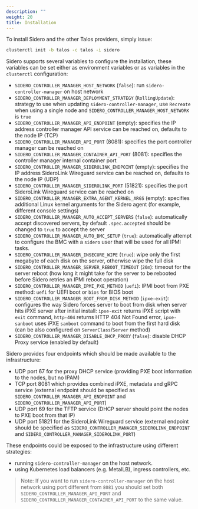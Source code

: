 ```yaml
---
description: ""
weight: 20
title: Installation
---
```


To install Sidero and the other Talos providers, simply issue:

```bash
clusterctl init -b talos -c talos -i sidero
```

Sidero supports several variables to configure the installation, these variables can be set either as environment
variables or as variables in the `clusterctl` configuration:

- `SIDERO_CONTROLLER_MANAGER_HOST_NETWORK` (`false`): run `sidero-controller-manager` on host network
- `SIDERO_CONTROLLER_MANAGER_DEPLOYMENT_STRATEGY` (`RollingUpdate`): strategy to use when updating `sidero-controller-manager`, use `Recreate` when using a single node and `SIDERO_CONTROLLER_MANAGER_HOST_NETWORK` is `true`
- `SIDERO_CONTROLLER_MANAGER_API_ENDPOINT` (empty): specifies the IP address controller manager API service can be reached on, defaults to the node IP (TCP)
- `SIDERO_CONTROLLER_MANAGER_API_PORT` (8081): specifies the port controller manager can be reached on
- `SIDERO_CONTROLLER_MANAGER_CONTAINER_API_PORT` (8081): specifies the controller manager internal container port
- `SIDERO_CONTROLLER_MANAGER_SIDEROLINK_ENDPOINT` (empty): specifies the IP address SideroLink Wireguard service can be reached on, defaults to the node IP (UDP)
- `SIDERO_CONTROLLER_MANAGER_SIDEROLINK_PORT` (51821): specifies the port SideroLink Wireguard service can be reached on
- `SIDERO_CONTROLLER_MANAGER_EXTRA_AGENT_KERNEL_ARGS` (empty): specifies additional Linux kernel arguments for the Sidero agent (for example, different console settings)
- `SIDERO_CONTROLLER_MANAGER_AUTO_ACCEPT_SERVERS` (`false`): automatically accept discovered servers, by default `.spec.accepted` should be changed to `true` to accept the server
- `SIDERO_CONTROLLER_MANAGER_AUTO_BMC_SETUP` (`true`): automatically attempt to configure the BMC with a `sidero` user that will be used for all IPMI tasks.
- `SIDERO_CONTROLLER_MANAGER_INSECURE_WIPE` (`true`): wipe only the first megabyte of each disk on the server, otherwise wipe the full disk
- `SIDERO_CONTROLLER_MANAGER_SERVER_REBOOT_TIMEOUT` (`20m`): timeout for the server reboot (how long it might take for the server to be rebooted before Sidero retries an IPMI reboot operation)
- `SIDERO_CONTROLLER_MANAGER_IPMI_PXE_METHOD` (`uefi`): IPMI boot from PXE method: `uefi` for UEFI boot or `bios` for BIOS boot
- `SIDERO_CONTROLLER_MANAGER_BOOT_FROM_DISK_METHOD` (`ipxe-exit`): configures the way Sidero forces server to boot from disk when server hits iPXE server after initial install: `ipxe-exit` returns iPXE script with `exit` command, `http-404` returns HTTP 404 Not Found error, `ipxe-sanboot` uses iPXE `sanboot` command to boot from the first hard disk (can be also configured on `ServerClass`/`Server` method)
- `SIDERO_CONTROLLER_MANAGER_DISABLE_DHCP_PROXY` (`false`): disable DHCP Proxy service (enabled by default)

Sidero provides four endpoints which should be made available to the infrastructure:

- UDP port 67 for the proxy DHCP service (providing PXE boot information to the nodes, but no IPAM)
- TCP port 8081 which provides combined iPXE, metadata and gRPC service (external endpoint should be specified as `SIDERO_CONTROLLER_MANAGER_API_ENDPOINT` and  `SIDERO_CONTROLLER_MANAGER_API_PORT`)
- UDP port 69 for the TFTP service (DHCP server should point the nodes to PXE boot from that IP)
- UDP port 51821 for the SideroLink Wireguard service (external endpoint should be specified as `SIDERO_CONTROLLER_MANAGER_SIDEROLINK_ENDPOINT` and `SIDERO_CONTROLLER_MANAGER_SIDEROLINK_PORT`)

These endpoints could be exposed to the infrastructure using different strategies:

- running `sidero-controller-manager` on the host network.
- using Kubernetes load balancers (e.g. MetalLB), ingress controllers, etc.

> Note: If you want to run `sidero-controller-manager` on the host network using port different from `8081` you should set both `SIDERO_CONTROLLER_MANAGER_API_PORT` and `SIDERO_CONTROLLER_MANAGER_CONTAINER_API_PORT` to the same value.
